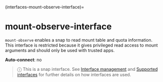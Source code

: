 (interfaces-mount-observe-interface)=
# mount-observe-interface

`mount-observe` enables a snap to read mount table and quota information. This interface is restricted because it gives privileged read access to mount arguments and should only be used with trusted apps.

**Auto-connect**: no

> ⓘ  This is a snap interface. See [Interface management](/) and [Supported interfaces](/interfaces/index) for further details on how interfaces are used.

